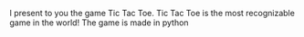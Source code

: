 I present to you the game Tic Tac Toe. 
Tic Tac Toe is the most recognizable game in the world! 
The game is made in python 
